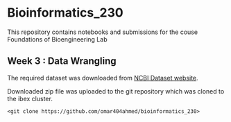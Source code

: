 # Bioinformatics_230
This repository contains notebooks and submissions for the couse Foundations of Bioengineering Lab
## Week 3 : Data Wrangling

The required dataset was downloaded from [NCBI Dataset website](https://www.ncbi.nlm.nih.gov/datasets/genome/?taxon=2&assembly_level=3:3&release_year=1980:2001).


Downloaded zip file was uploaded to the git repository which was cloned to the ibex cluster.

```
<git clone https://github.com/omar404ahmed/bioinformatics_230>
```
